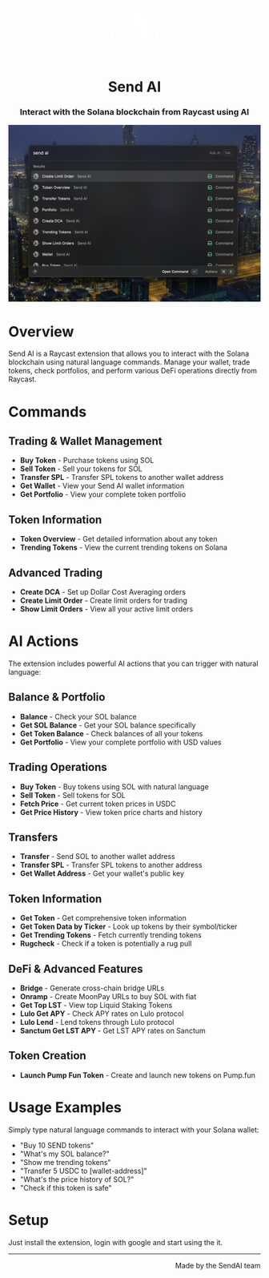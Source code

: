 <p align="center">
<img width=100 src="assets/icon@dark.png">
</p>

<h1 align="center">Send AI</h1>

<h3 align="center">
Interact with the Solana blockchain from Raycast using AI
</h3>

![Conversation View](metadata/1.png)

# Overview

Send AI is a Raycast extension that allows you to interact with the Solana blockchain using natural language commands. Manage your wallet, trade tokens, check portfolios, and perform various DeFi operations directly from Raycast.

# Commands

## Trading & Wallet Management

- **Buy Token** - Purchase tokens using SOL
- **Sell Token** - Sell your tokens for SOL
- **Transfer SPL** - Transfer SPL tokens to another wallet address
- **Get Wallet** - View your Send AI wallet information
- **Get Portfolio** - View your complete token portfolio

## Token Information

- **Token Overview** - Get detailed information about any token
- **Trending Tokens** - View the current trending tokens on Solana

## Advanced Trading

- **Create DCA** - Set up Dollar Cost Averaging orders
- **Create Limit Order** - Create limit orders for trading
- **Show Limit Orders** - View all your active limit orders

# AI Actions

The extension includes powerful AI actions that you can trigger with natural language:

## Balance & Portfolio

- **Balance** - Check your SOL balance
- **Get SOL Balance** - Get your SOL balance specifically
- **Get Token Balance** - Check balances of all your tokens
- **Get Portfolio** - View your complete portfolio with USD values

## Trading Operations

- **Buy Token** - Buy tokens using SOL with natural language
- **Sell Token** - Sell tokens for SOL
- **Fetch Price** - Get current token prices in USDC
- **Get Price History** - View token price charts and history

## Transfers

- **Transfer** - Send SOL to another wallet address
- **Transfer SPL** - Transfer SPL tokens to another address
- **Get Wallet Address** - Get your wallet's public key

## Token Information

- **Get Token** - Get comprehensive token information
- **Get Token Data by Ticker** - Look up tokens by their symbol/ticker
- **Get Trending Tokens** - Fetch currently trending tokens
- **Rugcheck** - Check if a token is potentially a rug pull

## DeFi & Advanced Features

- **Bridge** - Generate cross-chain bridge URLs
- **Onramp** - Create MoonPay URLs to buy SOL with fiat
- **Get Top LST** - View top Liquid Staking Tokens
- **Lulo Get APY** - Check APY rates on Lulo protocol
- **Lulo Lend** - Lend tokens through Lulo protocol
- **Sanctum Get LST APY** - Get LST APY rates on Sanctum

## Token Creation

- **Launch Pump Fun Token** - Create and launch new tokens on Pump.fun

# Usage Examples

Simply type natural language commands to interact with your Solana wallet:

- "Buy 10 SEND tokens"
- "What's my SOL balance?"
- "Show me trending tokens"
- "Transfer 5 USDC to [wallet-address]"
- "What's the price history of SOL?"
- "Check if this token is safe"

# Setup

Just install the extension, login with google and start using the it.

---

<p align="right">
Made by the SendAI team
</p>

